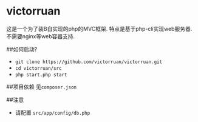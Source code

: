 # victorruan
这是一个为了装B自实现的php的MVC框架.
特点是基于php-cli实现web服务器.
不需要nginx等web容器支持.

##如何启动?
* ```git clone https://github.com/victorruan/victorruan.git```
* ```cd victorruan/src```
* ```php start.php start``` 

##项目依赖
见`composer.json`

##注意
* 请配置 ```src/app/config/db.php```